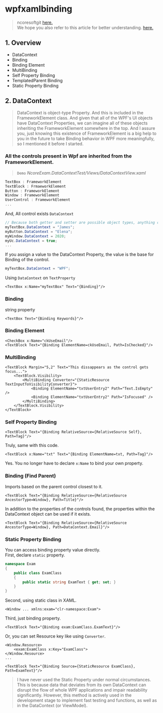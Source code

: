 # wpfxamlbinding
> ncoresoftgit [here.](https://github.com/ncoresoftsource/ncoresoftgit)   
We hope you also refer to this article for better understanding. [here.](https://github.com/ncoresoftsource/trigger)
## 1. Overview
- DataContext
- Binding
- Binding Element
- MultiBinding
- Self Property Binding
- TemplatedParent Binding
- Static Property Binding

## 2. DataContext
> DataContext is object-type Property. And this is included in the FrameworkElement class. And given that all of the WPF's UI objects have DataContext Properties, we can imagine all of these objects inheriting the FrameworkElement somewhere in the top. And I assure you, just knowing this existence of FrameworkElement is a big help to you in the future to take Binding behavior in WPF more meaningfully, so I mentioned it before I started.   

### All the controls present in Wpf are inherited from the FrameworkElement.   
> `Demo` *NcoreExam.DataContextTest/Views/DataContextView.xaml*
```csharp
TextBox : FrameworkElement
TextBlock : FrmaeworkElement
Button : FrameworkElement
Window : FrameworkElement
UserControl : FrameworkElement
...
```
And, All control exists `DataContext`
```csharp
// Because both getter and setter are possible object types, anything can be put in DataContext.
myTextBox.DataContext = "James";
myButton.DataContext = "Elena";
myWindow.DataContext = 2020;
myUc.DataContext = true;
...
```
If you assign a value to the DataContext Property, the value is the base for Binding of the control.

```csharp
myTextBox.DataContext = "WPF";
```
Using `DataContext` on `TextProperty`
```xaml
<TextBox x:Name="myTextBox" Text="{Binding}"/>
```


### Binding
string property
```xaml
<TextBox Text="{Binding Keywords}"/>
```

### Binding Element
```xaml
<CheckBox x:Name="ckUseEmail"/>
<TextBlock Text="{Binding ElementName=ckUseEmail, Path=IsChecked}"/>
```
### MultiBinding
```xaml
<TextBlock Margin="5,2" Text="This dissappears as the control gets focus...">
    <TextBlock.Visibility>
        <MultiBinding Converter="{StaticResource TextInputToVisibilityConverter}">
            <Binding ElementName="txtUserEntry2" Path="Text.IsEmpty" />
            <Binding ElementName="txtUserEntry2" Path="IsFocused" />
        </MultiBinding>
    </TextBlock.Visibility>
</TextBlock>
```
### Self Property Binding
```xaml
<TextBlock Text="{Binding RelativeSource={RelativeSource Self}, Path=Tag}"/>
```
Truly, same with this code.
```xaml
<TextBlock x:Name="txt" Text="{Binding ElementName=txt, Path=Tag}"/>
```
Yes. You no longer have to declare `x:Name` to bind your own property.
### Binding (Find Parent)
Imports based on the parent control closest to it.
```xaml
<TextBlock Text="{Binding RelativeSource={RelativeSource AncestorType=Window}, Path=Title}"/>
```
In addition to the properties of the controls found, the properties within the DataContext object can be used if it exists.
```xaml
<TextBlock Text="{Binding RelativeSource={RelativeSource AncestorType=Window}, Path=DataContext.Email}"/>
```

### Static Property Binding
You can access binding property value directly.   
First, declare `static` property.
```csharp
namespace Exam
{
    public class ExamClass
    {
        public static string ExamText { get; set; }
    }
} 
```

Second, using static class in XAML.
```xaml
<Window ... xmlns:exam="clr-namespace:Exam">
```

Third, just binding property.
```xaml
<TextBlock Text="{Binding exam:ExamClass.ExamText}"/>
```

Or, you can set Resource key like using `Converter`.
```xaml
<Window.Resource>
    <exam:ExamClass x:Key="ExamClass">
</Window.Resource>
...

<TextBlock Text="{Binding Source={StaticResource ExamClass}, Path=ExamText}"/>
```
> I have never used the Static Property under normal circumstances. This is because data that deviates from its own DataContext can disrupt the flow of whole WPF applications and impair readability significantly. However, this method is actively used in the development stage to implement fast testing and functions, as well as in the DataContext (or ViewModel).
